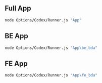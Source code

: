 ## Full App
```bash
node Options/Codex/Runner.js "App"
```  
## BE App
```bash
node Options/Codex/Runner.js "App\be_bda"
```  
## FE App
```bash
node Options/Codex/Runner.js "App\fe_bda"
```  